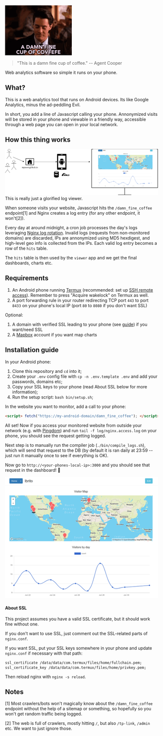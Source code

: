 ![This is a damn fine cup of coffee.](damn_fine_coffee.gif)
> "This is a damn fine cup of coffee."
-- Agent Cooper

Web analytics software so simple it runs on your phone.

## What?

This is a web analytics tool that runs on Android devices. Its like Google Analytics, minus the ad-peddling Evil.

In short, you add a line of Javascript calling your phone. Annonymized visits will be stored in your phone and viewable in a friendly way, accessible through a web page you can open in your local network.

## How this thing works

![diagram](diagram.png)
This is really just a glorified log viewer.

When someone visits your website, Javascript hits the `/damn_fine_coffee` endpoint[1] and Nginx creates a log entry (for any other endpoint, it won't[2]).

Every day at around midnight, a cron job processes the day's logs leveraging [Nginx log rotation](https://www.nginx.com/resources/wiki/start/topics/examples/logrotation/). Invalid logs (requests from non-monitored domains) are discarded, IPs are annonymized using MD5 hexdigest, and high-level geo info is collected from the IPs. Each valid log entry becomes a row of the `hits` table.

The `hits` table is then used by the `viewer` app and we get the final dashboards, charts etc.

## Requirements

1. An Android phone running [Termux](https://termux.com/) (recommended: set up [SSH remote access](https://wiki.termux.com/wiki/Remote_Access)). Remember to press "Acquire wakelock" on Termux as well.
2. A port forwarding rule in your router redirecting TCP port `443` to port `8433` on your phone's local IP (port `80` to `8080` if you don't want SSL)

Optional:
1. A domain with verified SSL leading to your phone (see [guide](https://lbrito1.github.io/blog/2020/06/free_https_home_server.html)) if you want/need SSL
2. A [Mapbox](https://www.mapbox.com/) account if you want map charts

## Installation guide

In your Android phone:
1. Clone this repository and `cd` into it;
2. Create your `.env` config file with `cp -n .env.template .env` and add your passwords, domains etc;
3. Copy your SSL keys to your phone (read About SSL below for more information);
4. Run the setup script: `bash bin/setup.sh`;

In the website you want to monitor, add a call to your phone:
```html
<script> fetch("https://my-android-domain/damn_fine_coffee"); </script>
```

All set! Now if you access your monitored website from outside your network (e.g. with [Pingdom](https://tools.pingdom.com/)) and run `tail -f log/nginx.access.log` on your phone, you should see the request getting logged.

Next step is to manually run the compiler job (`./bin/compile_logs.sh`), which will send that request to the DB (by default it is ran daily at 23:59 -- just run it manually once to see if everything is OK).

Now go to `http://<your-phones-local-ip>:3000` and you should see that request in the dashboard! 🎉

![Screenshot of the app running locally, a few charts and a map are shown](screenshot.png)

#### About SSL

This project assumes you have a valid SSL certificate, but it should work fine without one.

If you don't want to use SSL, just comment out the SSL-related parts of `nginx.conf`.

If you want SSL, put your SSL keys somewhere in your phone and update `nginx.conf` if necessary with that path:
```
ssl_certificate /data/data/com.termux/files/home/fullchain.pem;
ssl_certificate_key /data/data/com.termux/files/home/privkey.pem;
```
Then reload nginx with `nginx -s reload`.

## Notes

[1] Most crawlers/bots won't magically know about the `/damn_fine_coffee` endpoint without the help of a sitemap or something, so hopefully so you won't get random traffic being logged.

[2] The web is full of crawlers, mostly hitting `/`, but also `/tp-link`, `/admin` etc. We want to just ignore those.
